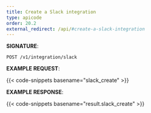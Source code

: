 ```yaml
---
title: Create a Slack integration
type: apicode
order: 20.2
external_redirect: /api/#create-a-slack-integration
---
```


**SIGNATURE**:

`POST /v1/integration/slack`

**EXAMPLE REQUEST**:

{{< code-snippets basename="slack_create" >}}

**EXAMPLE RESPONSE**:

{{< code-snippets basename="result.slack_create" >}}

